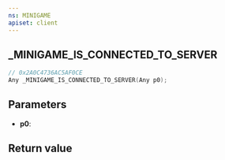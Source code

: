 ```yaml
---
ns: MINIGAME
apiset: client
---
```

## _MINIGAME_IS_CONNECTED_TO_SERVER

```c
// 0x2A0C4736AC5AF0CE
Any _MINIGAME_IS_CONNECTED_TO_SERVER(Any p0);
```


## Parameters
* **p0**:

## Return value

